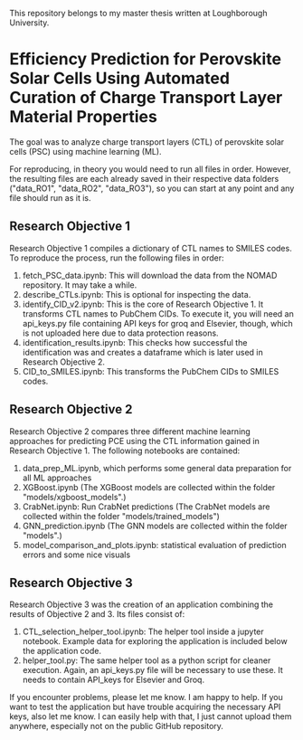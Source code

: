 This repository belongs to my master thesis written at Loughborough University. 
# Efficiency Prediction for Perovskite Solar Cells Using Automated Curation of Charge Transport Layer Material Properties

The goal was to analyze charge transport layers (CTL) of perovskite solar cells (PSC) using machine learning (ML).

For reproducing, in theory you would need to run all files in order. However, the resulting files are each already saved in their respective data folders ("data_RO1", "data_RO2", "data_RO3"), so you can start at any point and any file should run as it is.

## Research Objective 1
Research Objective 1 compiles a dictionary of CTL names to SMILES codes. To reproduce the process, run the following files in order:

1. fetch_PSC_data.ipynb: This will download the data from the NOMAD repository. It may take a while.
2. describe_CTLs.ipynb: This is optional for inspecting the data.
3. identify_CID_v2.ipynb: This is the core of Research Objective 1. It transforms CTL names to PubChem CIDs. To execute it, you will need an api_keys.py file containing API keys for groq and Elsevier, though, which is not uploaded here due to data protection reasons.
4. identification_results.ipynb: This checks how successful the identification was and creates a dataframe which is later used in Research Objective 2.
5. CID_to_SMILES.ipynb: This transforms the PubChem CIDs to SMILES codes.

## Research Objective 2
Research Objective 2 compares three different machine learning approaches for predicting PCE using the CTL information gained in Research Objective 1. The following notebooks are contained:

1. data_prep_ML.ipynb, which performs some general data preparation for all ML approaches
2. XGBoost.ipynb (The XGBoost models are collected within the folder "models/xgboost_models".)
3. CrabNet.ipynb: Run CrabNet predictions (The CrabNet models are collected within the folder "models/trained_models")
4. GNN_prediction.ipynb (The GNN models are collected within the folder "models".)
5. model_comparison_and_plots.ipynb: statistical evaluation of prediction errors and some nice visuals

## Research Objective 3
Research Objective 3 was the creation of an application combining the results of Objective 2 and 3. Its files consist of:

1. CTL_selection_helper_tool.ipynb: The helper tool inside a jupyter notebook. Example data for exploring the application is included below the application code.
2. helper_tool.py: The same helper tool as a python script for cleaner execution.
Again, an api_keys.py file will be necessary to use these. It needs to contain API_keys for Elsevier and Groq.

If you encounter problems, please let me know. I am happy to help. If you want to test the application but have trouble acquiring the necessary API keys, also let me know. I can easily help with that, I just cannot upload them anywhere, especially not on the public GitHub repository.
